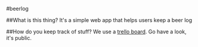 #beerlog

##What is this thing?
It's a simple web app that helps users keep a beer log

##How do you keep track of stuff?
We use a [trello board](https://trello.com/b/dJorGPsW/beerlog-app). Go have a look, it's public.
